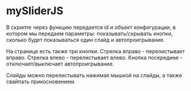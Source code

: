 # mySliderJS

В скрипте через функцию передается id  и объект конфигурации, в котором мы передаем параметры: показывать/скрывать кнопки, сколько будет показываться один слайд и автопроигрывание.

На странице есть также три кнопки.
Стрелка вправо - перелистывает вправо.
Стрелка влево - перелистывает влево.
Кнопка посередине - отключает/выключает автопроигрывание.

Слайды можно перелистывать нажимая мышкой на слайды, а также свайпать прикосновением.
